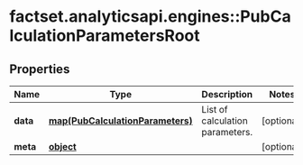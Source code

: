 # factset.analyticsapi.engines::PubCalculationParametersRoot

## Properties
Name | Type | Description | Notes
------------ | ------------- | ------------- | -------------
**data** | [**map(PubCalculationParameters)**](PubCalculationParameters.md) | List of calculation parameters. | [optional] 
**meta** | [**object**](.md) |  | [optional] 


